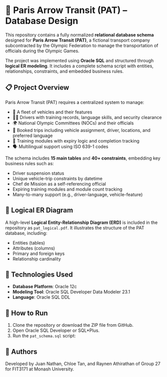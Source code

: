 # 🚐 Paris Arrow Transit (PAT) – Database Design

This repository contains a fully normalized **relational database schema** designed for **Paris Arrow Transit (PAT)**, a fictional transport company subcontracted by the Olympic Federation to manage the transportation of officials during the Olympic Games.

The project was implemented using **Oracle SQL** and structured through **logical ER modeling**. It includes a complete schema script with entities, relationships, constraints, and embedded business rules.

## 📋 Project Overview

Paris Arrow Transit (PAT) requires a centralized system to manage:
- 🚐 A fleet of vehicles and their features
- 👨‍✈️ Drivers with training records, language skills, and security clearance
- 🌍 National Olympic Committees (NOCs) and their officials
- 📅 Booked trips including vehicle assignment, driver, locations, and preferred language
- 🧠 Training modules with expiry logic and completion tracking
- 🗣️ Multilingual support using ISO 639-1 codes

The schema includes **15 main tables** and **40+ constraints**, embedding key business rules such as:
- Driver suspension status
- Unique vehicle-trip constraints by datetime
- Chef de Mission as a self-referencing official
- Expiring training modules and module count tracking
- Many-to-many support (e.g., driver-language, vehicle-feature)

## 🧱 Logical ER Diagram

A high-level **Logical Entity-Relationship Diagram (ERD)** is included in the repository as `pat_logical.pdf`. It illustrates the structure of the PAT database, including:

- Entities (tables)
- Attributes (columns)
- Primary and foreign keys
- Relationship cardinality

## 🧰 Technologies Used

- **Database Platform**: Oracle 12c
- **Modeling Tool**: Oracle SQL Developer Data Modeler 23.1
- **Language**: Oracle SQL DDL

## 🚀 How to Run

1. Clone the repository or download the ZIP file from GitHub.
2. Open Oracle SQL Developer or SQL*Plus.
3. Run the `pat_schema.sql` script:

## 👥 Authors

Developed by Juan Nathan, Chloe Tan, and Raynen Athirathan of Group 27 for FIT3171 at Monash University.
